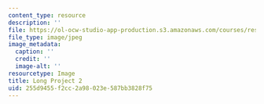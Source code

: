 ```yaml
---
content_type: resource
description: ''
file: https://ol-ocw-studio-app-production.s3.amazonaws.com/courses/res-3-002-collaborative-design-and-creative-expression-with-arduino-microcontrollers-january-iap-2017/255d9455f2cc2a98023e587bb3828f75_LP2.jpg
file_type: image/jpeg
image_metadata:
  caption: ''
  credit: ''
  image-alt: ''
resourcetype: Image
title: Long Project 2
uid: 255d9455-f2cc-2a98-023e-587bb3828f75
---
```

